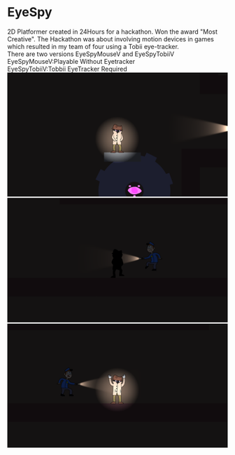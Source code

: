 # EyeSpy
2D Platformer created in 24Hours for a hackathon. Won the award "Most Creative". The Hackathon was about involving motion devices in games which resulted in my team of four using a Tobii eye-tracker. <br />
There are two versions EyeSpyMouseV and EyeSpyTobiiV<br />
EyeSpyMouseV:Playable Without Eyetracker<br />
EyeSpyTobiiV:Tobbii EyeTracker Required<br />
![alt text](https://github.com/M4rkFlor/EyeSpy/blob/master/EyeSpy/Assets/Sprites/EyeSpyInteractable.png)
![alt text](https://github.com/M4rkFlor/EyeSpy/blob/master/EyeSpy/Assets/Sprites/EYESPYstealth.png)
![alt text](https://github.com/M4rkFlor/EyeSpy/blob/master/EyeSpy/Assets/Sprites/EYESPYGame.png)
